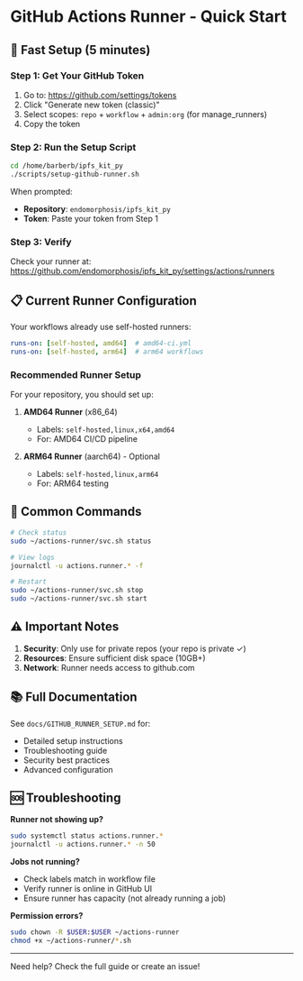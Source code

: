 # GitHub Actions Runner - Quick Start

## 🚀 Fast Setup (5 minutes)

### Step 1: Get Your GitHub Token

1. Go to: https://github.com/settings/tokens
2. Click "Generate new token (classic)"
3. Select scopes: `repo` + `workflow` + `admin:org` (for manage_runners)
4. Copy the token

### Step 2: Run the Setup Script

```bash
cd /home/barberb/ipfs_kit_py
./scripts/setup-github-runner.sh
```

When prompted:
- **Repository**: `endomorphosis/ipfs_kit_py`
- **Token**: Paste your token from Step 1

### Step 3: Verify

Check your runner at:
https://github.com/endomorphosis/ipfs_kit_py/settings/actions/runners

## 📋 Current Runner Configuration

Your workflows already use self-hosted runners:

```yaml
runs-on: [self-hosted, amd64]  # amd64-ci.yml
runs-on: [self-hosted, arm64]  # arm64 workflows
```

### Recommended Runner Setup

For your repository, you should set up:

1. **AMD64 Runner** (x86_64)
   - Labels: `self-hosted,linux,x64,amd64`
   - For: AMD64 CI/CD pipeline

2. **ARM64 Runner** (aarch64) - Optional
   - Labels: `self-hosted,linux,arm64`
   - For: ARM64 testing

## 🔧 Common Commands

```bash
# Check status
sudo ~/actions-runner/svc.sh status

# View logs
journalctl -u actions.runner.* -f

# Restart
sudo ~/actions-runner/svc.sh stop
sudo ~/actions-runner/svc.sh start
```

## ⚠️ Important Notes

1. **Security**: Only use for private repos (your repo is private ✓)
2. **Resources**: Ensure sufficient disk space (10GB+)
3. **Network**: Runner needs access to github.com

## 📚 Full Documentation

See `docs/GITHUB_RUNNER_SETUP.md` for:
- Detailed setup instructions
- Troubleshooting guide
- Security best practices
- Advanced configuration

## 🆘 Troubleshooting

**Runner not showing up?**
```bash
sudo systemctl status actions.runner.*
journalctl -u actions.runner.* -n 50
```

**Jobs not running?**
- Check labels match in workflow file
- Verify runner is online in GitHub UI
- Ensure runner has capacity (not already running a job)

**Permission errors?**
```bash
sudo chown -R $USER:$USER ~/actions-runner
chmod +x ~/actions-runner/*.sh
```

---

Need help? Check the full guide or create an issue!
